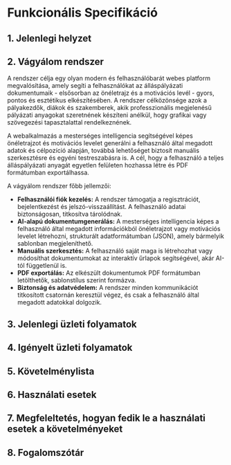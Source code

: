 # Funkcionális Specifikáció

## 1. Jelenlegi helyzet

## 2. Vágyálom rendszer

A rendszer célja egy olyan modern és felhasználóbarát webes platform megvalósítása, amely segíti a felhasználókat az álláspályázati dokumentumaik - elsősorban az önéletrajz és a motivációs levél - gyors, pontos és esztétikus elkészítésében.
A rendszer célközönsége azok a pályakezdők, diákok és szakemberek, akik professzionális megjelenésű pályázati anyagokat szeretnének készíteni anélkül, hogy grafikai vagy szövegezési tapasztalattal rendelkeznének.

A webalkalmazás a mesterséges intelligencia segítségével képes önéletrajzot és motivációs levelet generálni a felhasználó által megadott adatok és célpozíció alapján, továbbá lehetőséget biztosít manuális szerkesztésre és egyéni testreszabásra is.
A cél, hogy a felhasználó a teljes álláspályázati anyagát egyetlen felületen hozhassa létre és PDF formátumban exportálhassa.

A vágyálom rendszer főbb jellemzői:

* **Felhasználói fiók kezelés:** A rendszer támogatja a regisztrációt, bejelentkezést és jelszó-visszaállítást. A felhasználó adatai biztonságosan, titkosítva tárolódnak.
* **AI-alapú dokumentumgenerálás:** A mesterséges intelligencia képes a felhasználó által megadott információkból önéletrajzot vagy motivációs levelet létrehozni, strukturált adatformátumban (JSON), amely bármelyik sablonban megjeleníthető.
* **Manuális szerkesztés:** A felhasználó saját maga is létrehozhat vagy módosíthat dokumentumokat az interaktív űrlapok segítségével, akár AI-tól függetlenül is.
* **PDF exportálás:** Az elkészült dokumentumok PDF formátumban letölthetők, sablonstílus szerint formázva.
* **Biztonság és adatvédelem:** A rendszer minden kommunikációt titkosított csatornán keresztül végez, és csak a felhasználó által megadott adatokkal dolgozik.

## 3. Jelenlegi üzleti folyamatok

## 4. Igényelt üzleti folyamatok

## 5. Követelménylista

## 6. Használati esetek

## 7. Megfeleltetés, hogyan fedik le a használati esetek a követelményeket

## 8. Fogalomszótár
